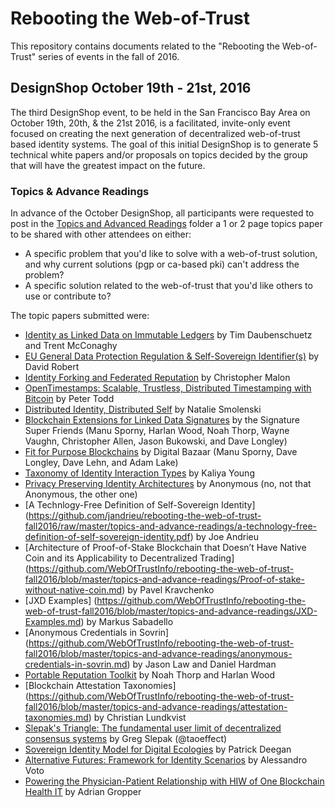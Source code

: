 # Rebooting the Web-of-Trust

This repository contains documents related to the "Rebooting the Web-of-Trust" series of events in the fall of 2016.

## DesignShop October 19th - 21st, 2016

The third DesignShop event, to be held in the San Francisco Bay Area on October 19th, 20th, & the 21st 2016, is a facilitated, invite-only event focused on creating the next generation of decentralized web-of-trust based identity systems. The goal of this initial DesignShop is to generate 5 technical white papers and/or proposals on topics decided by the group that will have the greatest impact on the future.

### Topics & Advance Readings

In advance of the October DesignShop, all participants were requested to post in the [Topics and Advanced Readings](topics-and-advance-readings) folder a 1 or 2 page topics paper to be shared with other attendees on either:
* A specific problem that you'd like to solve with a web-of-trust solution, and why current solutions (pgp or ca-based pki) can't address the problem?
*  A specific solution related to the web-of-trust that you'd like others to use or contribute to?

The topic papers submitted were:

* [Identity as Linked Data on Immutable Ledgers](https://github.com/WebOfTrustInfo/rebooting-the-web-of-trust-fall2016/blob/master/topics-and-advance-readings/identity-as-linked-data-on-immutable-ledgers.md) by Tim Daubenschuetz and Trent McConaghy 
* [EU General Data Protection Regulation & Self-Sovereign Identifier(s)](https://github.com/WebOfTrustInfo/rebooting-the-web-of-trust-fall2016/blob/master/topics-and-advance-readings/EU%20General%20Data%20Protection%20Regulation%20%26%20Self-Sovereign%20Identifier(s)) by David Robert
* [Identity Forking and Federated Reputation](https://github.com/WebOfTrustInfo/rebooting-the-web-of-trust-fall2016/blob/master/topics-and-advance-readings/identity-forking-and-federated-reputation.md) by Christopher Malon
* [OpenTimestamps: Scalable, Trustless, Distributed Timestamping with Bitcoin](https://github.com/WebOfTrustInfo/rebooting-the-web-of-trust-fall2016/blob/master/topics-and-advance-readings/opentimestamps.md) by Peter Todd
* [Distributed Identity, Distributed Self](https://github.com/WebOfTrustInfo/rebooting-the-web-of-trust-fall2016/blob/master/topics-and-advance-readings/DistributedIdentityDistributedSelf.md) by Natalie Smolenski
* [Blockchain Extensions for Linked Data Signatures](https://github.com/WebOfTrustInfo/rebooting-the-web-of-trust-fall2016/blob/master/topics-and-advance-readings/blockchain-extensions-for-linked-data-signatures.md) by the Signature Super Friends (Manu Sporny, Harlan Wood, Noah Thorp, Wayne Vaughn, Christopher Allen, Jason Bukowski, and Dave Longley)
* [Fit for Purpose Blockchains](https://github.com/WebOfTrustInfo/rebooting-the-web-of-trust-fall2016/blob/master/topics-and-advance-readings/fit-for-purpose-blockchains.md) by Digital Bazaar (Manu Sporny, Dave Longley, Dave Lehn, and Adam Lake)
* [Taxonomy of Identity Interaction Types](https://github.com/Identitywoman/Writing/blob/master/Taxonomy-of-Identity-Interaction-Types.md) by Kaliya Young
* [Privacy Preserving Identity Architectures](https://github.com/WebOfTrustInfo/rebooting-the-web-of-trust-fall2016/blob/master/topics-and-advance-readings/privacy-preserving-identity-architectures.md) by Anonymous (no, not that Anonymous, the other one)
* [A Technlogy-Free Definition of Self-Sovereign Identity] (https://github.com/jandrieu/rebooting-the-web-of-trust-fall2016/raw/master/topics-and-advance-readings/a-technology-free-definition-of-self-sovereign-identity.pdf) by Joe Andrieu
* [Architecture of Proof-of-Stake Blockchain that Doesn’t Have Native Coin and its Applicability to Decentralized Trading] (https://github.com/WebOfTrustInfo/rebooting-the-web-of-trust-fall2016/blob/master/topics-and-advance-readings/Proof-of-stake-without-native-coin.md) by Pavel Kravchenko
* [JXD Examples] (https://github.com/WebOfTrustInfo/rebooting-the-web-of-trust-fall2016/blob/master/topics-and-advance-readings/JXD-Examples.md) by Markus Sabadello
* [Anonymous Credentials in Sovrin] (https://github.com/WebOfTrustInfo/rebooting-the-web-of-trust-fall2016/blob/master/topics-and-advance-readings/anonymous-credentials-in-sovrin.md) by Jason Law and Daniel Hardman
* [Portable Reputation Toolkit](/topics-and-advance-readings/portable-reputation-toolkit.md) by Noah Thorp and Harlan Wood
* [Blockchain Attestation Taxonomies] (https://github.com/WebOfTrustInfo/rebooting-the-web-of-trust-fall2016/blob/master/topics-and-advance-readings/attestation-taxonomies.md) by Christian Lundkvist
* [Slepak's Triangle: The fundamental user limit of decentralized consensus systems](topics-and-advance-readings/Slepaks-Triangle.pdf) by Greg Slepak (@taoeffect)
* [Sovereign Identity Model for Digital Ecologies](topics-and-advance-readings/Sovereign-Identity-Model-for-Digital-Ecologies.md) by Patrick Deegan
* [Alternative Futures: Framework for Identity Scenarios](topics-and-advance-readings/alternative-futures-frameworks.md) by Alessandro Voto
* [Powering the Physician-Patient Relationship with HIW of One Blockchain Health IT](physician-patient-relationship.pdf) by Adrian Gropper


